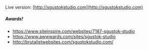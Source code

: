 Live version: [http://sgustokstudio.com](http://sgustokstudio.com)

##### Awards!

- https://www.siteinspire.com/websites/7187-sgustok-studio
- https://www.awwwards.com/sites/sgustok-studio
- http://brutalistwebsites.com/sgustokstudio.com/
